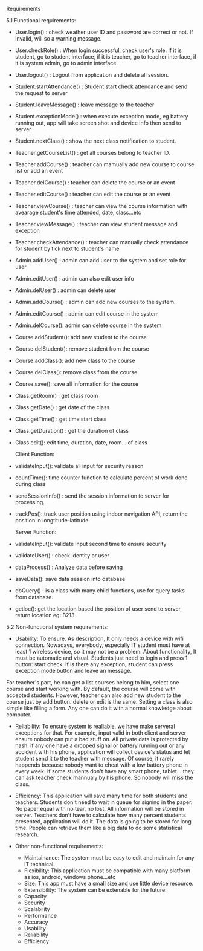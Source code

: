 Requirements

5.1 Functional requirements:

- User.login() : check weather user ID and password are correct or not. If invalid, will so a warning message.
- User.checkRole() : When login successful, check user's role. If it is student, go to student interface, if it is teacher, go to teacher interface, if it is system admin, go to admin interface.
- User.logout() : Logout from application and delete all session.

- Student.startAttendance() : Student start check attendance and send the request to server
- Student.leaveMessage() : leave message to the teacher
- Student.exceptionMode() : when execute exception mode, eg battery running out, app will take screen shot and device info                             then send to server 
- Student.nextClass() : show the next class notification to student.

- Teacher.getCourseList() : get all courses belong to teacher ID.
- Teacher.addCourse() : teacher can mamually add new course to course list or add an event
- Teacher.delCourse() : teacher can delete the course or an event
- Teacher.editCourse() : teacher can edit the course or an event
- Teacher.viewCourse() : teacher can view the course information with avearage student's time attended, date, class...etc
- Teacher.viewMessage() : teacher can view student message and exception
- Teacher.checkAttendance() : teacher can manually check attendance for student by tick next to student's name


- Admin.addUser() : admin can add user to the system and set role for user
- Admin.editUser() : admin can also edit user info
- Admin.delUser() : admin can delete user
- Admin.addCourse() : admin can add new courses to the system.
- Admin.editCourse() : admin can edit course in the system
- Admin.delCourse(): admin can delete course in the system

- Course.addStudent(): add new student to the course
- Course.delStudent(): remove student from the course
- Course.addClass(): add new class to the course
- Course.delClass(): remove class from the course
- Course.save(): save all information for the course

- Class.getRoom() : get class room
- Class.getDate() : get date of the class
- Class.getTime() : get time start class
- Class.getDuration() : get the duration of class
- Class.edit(): edit time, duration,  date, room... of class

  Client Function:
- validateInput(): validate all input for security reason
- countTime(): time counter function to calculate percent of work done during class
- sendSessionInfo() : send the session information to server for processing.
- trackPos(): track user position using indoor navigation API, return the position in longtitude-latitude

  Server Function:
- validateInput(): validate input second time to ensure security
- validateUser() : check identity or user
- dataProcess() : Analyze data before saving
- saveData(): save data session into database
- dbQuery() : is a class with many child functions, use for query tasks from database.
- getloc(): get the location based the position of user send to server, return location eg: B213


5.2 Non-functional system requirements:

  - Usability:
    To ensure. As description, It only needs a device with wifi connection. Nowadays, everybody, especially IT student must have at least 1 wireless device, so it may not be a problem. About functionality, It must be automatic and visual. Students just need to login and press 1 button: start check. If is there any exception, student can press exception mode button and leave an message. 

  For teacher's part, he can get a list courses belong to him, select one course and start working with. By default, the course will come with accepted students. However, teacher can also add new student to the course just by add button. delete or edit is the same. Setting a class is also simple like filling a form. Any one can do it with a normal knowledge about computer.
    
  - Reliability: 
    To ensure system is realiable, we have make serveral exceptions for that. For example, input valid in both client and server ensure nobody can put a bad stuff on. All private data is protected by hash. if any one have a dropped signal or battery running out or any accident with his phone, application will collect device's status and let student send it to the teacher with message. Of course, it rarely happends because nobody want to cheat with a low battery phone in every week. 
    If some students don't have any smart phone, tablet... they can ask teacher check mannualy by his phone. So nobody will miss the class.

  - Efficiency: 
    This application will save many time for both students and teachers. Students don't need to wait in queue for signing in the paper. No paper equal with no tear, no lost. All information will be stored in server. Teachers don't have to calculate how many percent students presented, application will do it. The data is going to be stored for long time. People can retrieve them like a big data to do some statistical research.
    
  - Other non-functional requirements:
    - Maintainance: The system must be easy to edit and maintain for any IT technical.
    - Flexibility: This application must be compatible with many platform as ios, android, windows phone...etc
    - Size: This app must have a small size and use little device resource.
    - Extensibility: The system can be extenable for the future.
    - Capacity
    - Security
    - Scalability
    - Performance
    - Accuracy
    - Usability
    - Reliability
    - Efficiency

